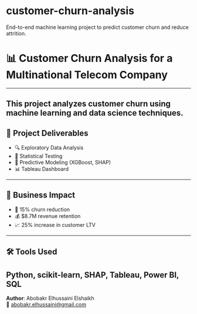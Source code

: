 # customer-churn-analysis
End-to-end machine learning project to predict customer churn and reduce attrition.
# 📊 Customer Churn Analysis for a Multinational Telecom Company
-----------------------------------------------------
This project analyzes customer churn using machine learning and data science techniques.
-----------------------------------------------
## 📁 Project Deliverables
- 🔍 Exploratory Data Analysis
- 📐 Statistical Testing
- 🤖 Predictive Modeling (XGBoost, SHAP)
- 📊 Tableau Dashboard
----------------------------------------
## 💼 Business Impact
- 🔻 15% churn reduction
- 💰 $8.7M revenue retention
- 📈 25% increase in customer LTV
-------------------------------------
## 🛠 Tools Used
Python, scikit-learn, SHAP, Tableau, Power BI, SQL
-----------------------------------------
**Author**: Abobakr Elhussaini Elshaikh  
📧 abobakr.elhussaini@gmail.com

